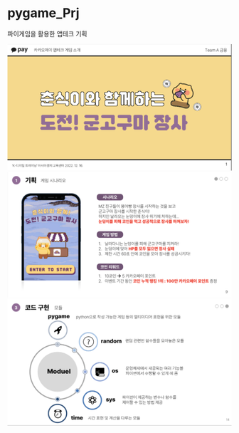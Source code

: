 # pygame_Prj
파이게임을 활용한 앱테크 기획

![대체 텍스트](./img/ppt1.png)
![대체 텍스트](./img/ppt2.png)
![대체 텍스트](./img/ppt3.png)
